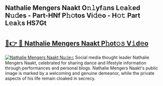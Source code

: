 ## Nathalie Mengers Naakt O𝚗𝚕yf𝚊ns L𝚎a𝚔ed N𝚞𝚍es - Part-HNf P𝚑𝚘tos Vi𝚍𝚎o - H𝚘𝚝 Part L𝚎a𝚔s HS7Gt

# <h2><a href="http://kf24f8.oniu.top/?m=Nathalie+Mengers+Naakt">🔗👉 🔴 Nathalie Mengers Naakt P𝚑ot𝚘𝚜 V𝚒d𝚎o</a></h2>

[![Nathalie Mengers Naakt Nu𝚍e𝚜](https://i.imgur.com/0qMVB7G.gif)](http://kf24f8.oniu.top/?m=Nathalie+Mengers+Naakt)
Social media thought leader Nathalie Mengers Naakt, celebrated for sharing dance and lifestyle information through performances and personal blogs. Nathalie Mengers Naakt's public image is marked by a welcoming and genuine demeanor, while the private aspects of his life remain cloaked in secrecy.  
